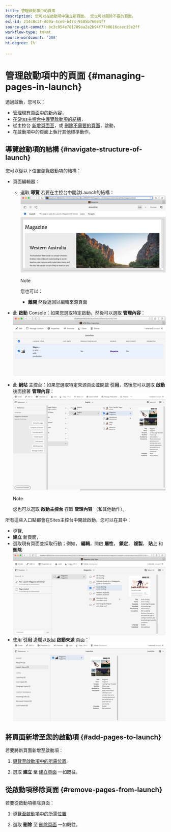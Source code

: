 ```yaml
---
title: 管理啟動項中的頁面
description: 您可以在啟動項中建立新頁面。 您也可以刪除不要的頁面。
exl-id: 214c8c2f-d09a-4ce9-b474-9505b76084f7
source-git-commit: bc3c054e781789aa2a2b94f77b0616caec15e2ff
workflow-type: tm+mt
source-wordcount: '288'
ht-degree: 1%

---
```


# 管理啟動項中的頁面 {#managing-pages-in-launch}

透過啟動，您可以：

* [管理現有頁面中的新內容](/help/sites-cloud/authoring/launches/editing.md)，
* [在Sites主控台中導覽啟動項的結構](#navigate-structure-of-launch)，
* 從主控台 [新增頁面至](#add-pages-to-launch)，或 [刪除不需要的頁面](#remove-pages-from-launch)，啟動，
* 在啟動項中的頁面上執行其他標準動作。

## 導覽啟動項的結構 {#navigate-structure-of-launch}

您可以從以下位置瀏覽啟動項的結構：

* 頁面編輯器：

   * 選取 **導覽** 若要在主控台中開啟Launch的結構：
     ![從頁面編輯器導覽啟動項](/help/sites-cloud/authoring/assets/launches-navigate-page-editor.png)

     >[!NOTE]
     >
     >您也可以：
     >
     >* **離開** 然後返回以編輯來源頁面

* 此 **啟動** Console：如果您選取特定啟動，然後可以選取 **管理內容**：
  ![Launch Console — 管理內容](/help/sites-cloud/authoring/assets/launches-navigate-launches-console.png)

* 此 **網站** 主控台：如果您選取特定來源頁面並開啟 **引用**，然後您可以選取 **啟動** 後面接著 **管理內容**：
  ![Launch Console — 管理內容](/help/sites-cloud/authoring/assets/launches-navigate-sites-console.png)

  >[!NOTE]
  >
  >您也可以選取 **啟動主控台** 存取 **管理內容** （和其他動作）。

所有這些入口點都會在Sites主控台中開啟啟動，您可以在其中：

* 導覽,
* **建立** 新頁面，
* 選取現有頁面並採取行動；例如， **編輯**，開啟 **屬性**， **鎖定**， **複製**， **貼上** 和 **刪除**
  ![從「管理內容」導覽Sites Console中的啟動](/help/sites-cloud/authoring/assets/launches-navigate-manage-content.png)
* 使用 **引用** 邊欄以返回 **啟動來源** 頁面：
  ![網站主控台 — 啟動項來源](/help/sites-cloud/authoring/assets/launches-navigate-launch-source.png)

## 將頁面新增至您的啟動項 {#add-pages-to-launch}

若要將新頁面新增至啟動項：

1. [導覽至啟動項中的所需位置](#navigate-structure-of-launch).

1. 選取 **建立** 至 [建立頁面](/help/sites-cloud/authoring/fundamentals/organizing-pages.md#creating-a-new-page) 一如既往。

## 從啟動項移除頁面 {#remove-pages-from-launch}

若要從啟動項移除頁面：

1. [導覽至啟動項中的所需位置](#navigate-structure-of-launch).

1. 選取 **刪除** 至 [刪除頁面](/help/sites-cloud/authoring/fundamentals/organizing-pages.md#deleting-a-page) 一如既往。
